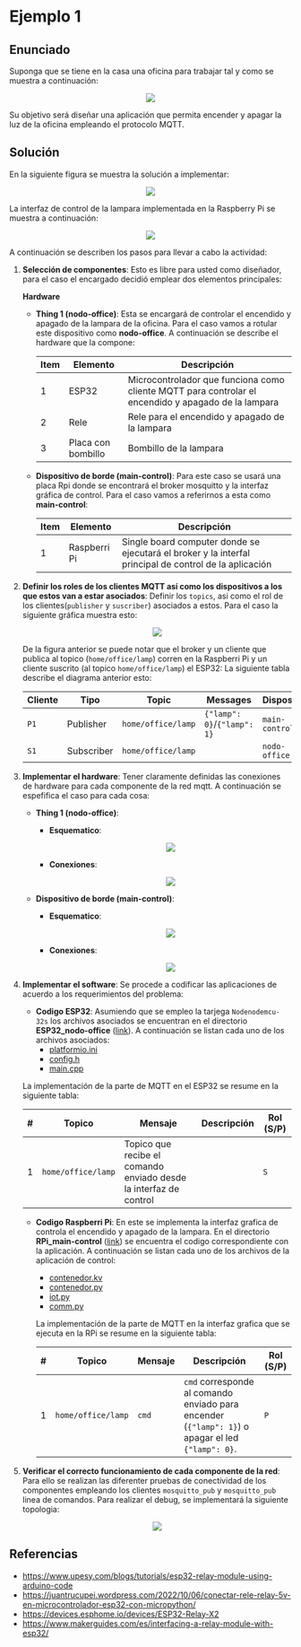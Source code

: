 # Ejemplo 1

## Enunciado

Suponga que se tiene en la casa una oficina para trabajar tal y como se muestra a continuación:

<p align = "center">
<img src = "home_office.png">
</p>

Su objetivo será diseñar una aplicación que permita encender y apagar la luz de la oficina empleando el protocolo MQTT. 

## Solución

En la siguiente figura se muestra la solución a implementar:

<p align = "center">
<img src = "ejemplo_office-lamp.png">
</p>

La interfaz de control de la lampara implementada en la Raspberry Pi se muestra a continuación:

<p align = "center">
<img src = "ui_control.png">
</p>

A continuación se describen los pasos para llevar a cabo la actividad:

1. **Selección de componentes**: Esto es libre para usted como diseñador, para el caso el encargado decidió emplear dos elementos principales:
   
   **Hardware**

   * **Thing 1 (nodo-office)**: Esta se encargará de controlar el encendido y apagado de la lampara de la oficina. Para el caso vamos a rotular este dispositivo como **nodo-office**. A continuación se describe el hardware que la compone:

      |Item|Elemento|Descripción|
      |---|---|---|
      |1|ESP32|Microcontrolador que funciona como cliente MQTT para controlar el encendido y apagado de la lampara|
      |2|Rele|Rele para el encendido y apagado de la lampara|
      |3|Placa con bombillo|Bombillo de la lampara|

   * **Dispositivo de borde (main-control)**: Para este caso se usará una placa Rpi donde se encontrará el broker mosquitto y la interfaz gráfica de control. Para el caso vamos a referirnos a esta como **main-control**:
  
      |Item|Elemento|Descripción|
      |---|---|---|
      |1|Raspberri Pi|Single board computer donde se ejecutará el broker y la interfal principal de control de la aplicación|


2. **Definir los roles de los clientes MQTT así como los dispositivos a los que estos van a estar asociados**: Definir los `topics`, asi como el rol de los clientes(`publisher` y `suscriber`) asociados a estos. Para el caso la siguiente gráfica muestra esto:
   
   <p align = "center">
   <img src = "red_mqtt.png">
    </p>

   De la figura anterior se puede notar que el broker y un cliente que publica al topico (`home/office/lamp`) corren en la Raspberri Pi y un cliente suscrito (al topico `home/office/lamp`) el ESP32: La siguiente tabla describe el diagrama anterior esto:

   |Cliente|Tipo|Topic|Messages|Dispositivo |
   |---|---|---|---|---|
   |`P1`|Publisher|`home/office/lamp`|	`{"lamp": 0}`/`{"lamp": 1}`|`main-control`|
   |`S1`|Subscriber|`home/office/lamp`||`nodo-office`|

3. **Implementar el hardware**: Tener claramente definidas las conexiones de hardware para cada componente de la red mqtt. A continuación se espefifica el caso para cada cosa:
   
   *  **Thing 1 (nodo-office)**: 
   
      * **Esquematico**:
         
        <p align = "center">
        <img src = "ESP32_nodo-office_sch.png">
        </p>

      * **Conexiones**:
        
        <p align = "center">
        <img src = "ESP32_nodo-office_bb.png">
        </p>


    *  **Dispositivo de borde (main-control)**: 
   
       * **Esquematico**:
         
         <p align = "center">
         <img src = "rPi_main-control_sch.png">
         </p>

       * **Conexiones**:
        
         <p align = "center">
         <img src = "rPi_main-control_bb.png">
         </p>

4. **Implementar el software**: Se procede a codificar las aplicaciones de acuerdo a los requerimientos del problema:

   * **Codigo ESP32**: Asumiendo que se empleo la tarjega `Nodenodemcu-32s` los archivos asociados se encuentran en el directorio **ESP32_nodo-office** ([link](ESP32_nodo-office/)). A continuación se listan cada uno de los archivos asociados:
      * [platformio.ini](ESP32_nodo-office/platformio.ini)
      * [config.h](ESP32_nodo-office/src/config.h)
      * [main.cpp](ESP32_nodo-office/src/main.cpp)   
   
   La implementación de la parte de MQTT en el ESP32 se resume en la siguiente tabla: 

   |#|Topico|Mensaje|Descripción|Rol (S/P)|
   |---|---|---|---|---|
   |1|```home/office/lamp```|Topico que recibe el comando enviado desde la interfaz de control||```S```|

   * **Codigo Raspberri Pi**: En este se implementa la interfaz grafica de controla el encendido y apagado de la lampara. En el directorio **RPi_main-control** ([link](RPi_main-control/)) se encuentra el codigo correspondiente con la aplicación. A continuación se listan cada uno de los archivos de la aplicación de control:
      *  [contenedor.kv](RPi_main-control/contenedor.kv)
      *  [contenedor.py](RPi_main-control/contenedor.py)
      *  [iot.py](RPi_main-control/iot.py)
      *  [comm.py](RPi_main-control/comm.py)
    
     La implementación de la parte de MQTT en la interfaz grafica que se ejecuta en la RPi se resume en la siguiente tabla: 

     |#|Topico|Mensaje|Descripción|Rol (S/P)|
     |---|---|---|---|---|
     |1|```home/office/lamp```|```cmd```|```cmd``` corresponde al comando enviado para encender (```{"lamp": 1}```) o apagar el led ```{"lamp": 0}```.|```P```|


5. **Verificar el correcto funcionamiento de cada componente de la red**: Para ello se realizan las diferenter pruebas de conectividad de los componentes empleando los clientes `mosquitto_pub` y `mosquitto_pub` linea de comandos. Para realizar el debug, se implementará la siguiente topologia:
   
   <p align = "center">
   <img src = "ejemplo_office-lamp_debug.png">
   </p>

## Referencias
   
* https://www.upesy.com/blogs/tutorials/esp32-relay-module-using-arduino-code
* https://juantrucupei.wordpress.com/2022/10/06/conectar-rele-relay-5v-en-microcontrolador-esp32-con-micropython/
* https://devices.esphome.io/devices/ESP32-Relay-X2
* https://www.makerguides.com/es/interfacing-a-relay-module-with-esp32/
